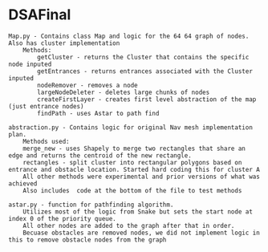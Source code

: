 # DSAFinal

    Map.py - Contains class Map and logic for the 64 64 graph of nodes. Also has cluster implementation
        Methods:
            getCluster - returns the Cluster that contains the specific node inputed
            getEntrances - returns entrances associated with the Cluster inputed
            nodeRemover - removes a node
            largeNodeDeleter - deletes large chunks of nodes
            createFirstLayer - creates first level abstraction of the map (just entrance nodes) 
            findPath - uses Astar to path find
  
    abstraction.py - Contains logic for original Nav mesh implementation plan. 
        Methods used: 
        merge_new - uses Shapely to merge two rectangles that share an edge and returns the centroid of the new rectangle.
        rectangles - split cluster into rectangular polygons based on entrance and obstacle location. Started hard coding this for cluster A
        All other methods were experimental and prior versions of what was achieved
        Also includes  code at the bottom of the file to test methods
          
    astar.py - function for pathfinding algorithm. 
        Utilizes most of the logic from Snake but sets the start node at index 0 of the priority queue.
        All other nodes are added to the graph after that in order. 
        Becuase obstacles are removed nodes, we did not implement logic in this to remove obstacle nodes from the graph
